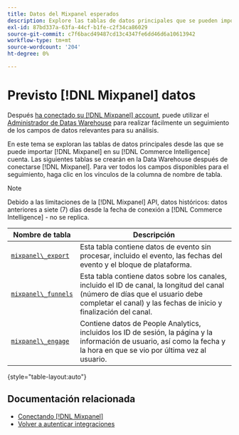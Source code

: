 ```yaml
---
title: Datos del Mixpanel esperados
description: Explore las tablas de datos principales que se pueden importar desde Mixpanel a su [!DNL Commerce Intelligence] cuenta.
exl-id: 87bd337a-63fa-44cf-b1fe-c2f34ca86029
source-git-commit: c7f6bacd49487cd13c4347fe6dd46d6a10613942
workflow-type: tm+mt
source-wordcount: '204'
ht-degree: 0%

---
```


# Previsto [!DNL Mixpanel] datos

Después [ha conectado su [!DNL Mixpanel] account](../integrations/mixpanel.md), puede utilizar el [Administrador de Datas Warehouse](../../../data-analyst/data-warehouse-mgr/tour-dwm.md) para realizar fácilmente un seguimiento de los campos de datos relevantes para su análisis.

En este tema se exploran las tablas de datos principales desde las que se puede importar [!DNL Mixpanel] en su [!DNL Commerce Intelligence] cuenta. Las siguientes tablas se crearán en la Data Warehouse después de conectarse [!DNL Mixpanel]. Para ver todos los campos disponibles para el seguimiento, haga clic en los vínculos de la columna de nombre de tabla.

>[!NOTE]
>
>Debido a las limitaciones de la [!DNL Mixpanel] API, datos históricos: datos anteriores a siete (7) días desde la fecha de conexión a [!DNL Commerce Intelligence] - no se replica.

| **Nombre de tabla** | **Descripción** |
|-----|-----|
| [`mixpanel\_export`](https://developer.mixpanel.com/reference/raw-data-export-api#datafeed) | Esta tabla contiene datos de evento sin procesar, incluido el evento, las fechas del evento y el bloque de plataforma. |
| [`mixpanel\_funnels`](https://developer.mixpanel.com/reference/raw-data-export-api#funnels-default) | Esta tabla contiene datos sobre los canales, incluido el ID de canal, la longitud del canal (número de días que el usuario debe completar el canal) y las fechas de inicio y finalización del canal. |
| [`mixpanel\_engage`](https://developer.mixpanel.com/reference/raw-data-export-api#engage-default) | Contiene datos de People Analytics, incluidos los ID de sesión, la página y la información de usuario, así como la fecha y la hora en que se vio por última vez al usuario. |

{style="table-layout:auto"}

## Documentación relacionada

* [Conectando [!DNL Mixpanel]](../integrations/mixpanel.md)
* [Volver a autenticar integraciones](https://experienceleague.adobe.com/docs/commerce-knowledge-base/kb/how-to/mbi-reauthenticating-integrations.html)

